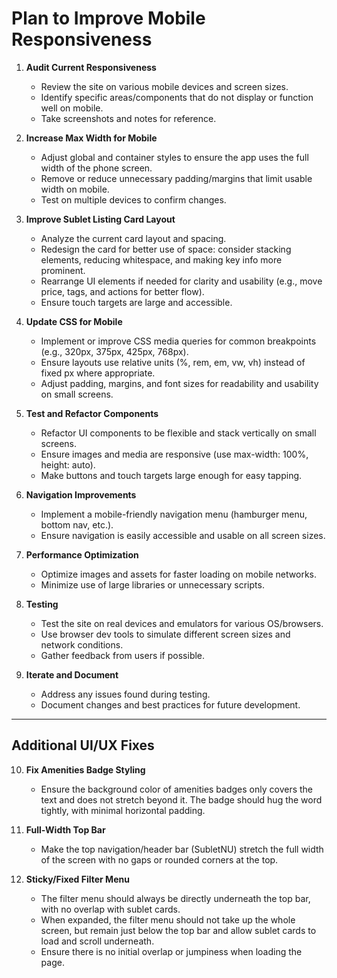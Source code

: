 # Plan to Improve Mobile Responsiveness

1. **Audit Current Responsiveness**
   - Review the site on various mobile devices and screen sizes.
   - Identify specific areas/components that do not display or function well on mobile.
   - Take screenshots and notes for reference.

2. **Increase Max Width for Mobile**
   - Adjust global and container styles to ensure the app uses the full width of the phone screen.
   - Remove or reduce unnecessary padding/margins that limit usable width on mobile.
   - Test on multiple devices to confirm changes.

3. **Improve Sublet Listing Card Layout**
   - Analyze the current card layout and spacing.
   - Redesign the card for better use of space: consider stacking elements, reducing whitespace, and making key info more prominent.
   - Rearrange UI elements if needed for clarity and usability (e.g., move price, tags, and actions for better flow).
   - Ensure touch targets are large and accessible.

4. **Update CSS for Mobile**
   - Implement or improve CSS media queries for common breakpoints (e.g., 320px, 375px, 425px, 768px).
   - Ensure layouts use relative units (%, rem, em, vw, vh) instead of fixed px where appropriate.
   - Adjust padding, margins, and font sizes for readability and usability on small screens.

5. **Test and Refactor Components**
   - Refactor UI components to be flexible and stack vertically on small screens.
   - Ensure images and media are responsive (use max-width: 100%, height: auto).
   - Make buttons and touch targets large enough for easy tapping.

6. **Navigation Improvements**
   - Implement a mobile-friendly navigation menu (hamburger menu, bottom nav, etc.).
   - Ensure navigation is easily accessible and usable on all screen sizes.

7. **Performance Optimization**
   - Optimize images and assets for faster loading on mobile networks.
   - Minimize use of large libraries or unnecessary scripts.

8. **Testing**
   - Test the site on real devices and emulators for various OS/browsers.
   - Use browser dev tools to simulate different screen sizes and network conditions.
   - Gather feedback from users if possible.

9. **Iterate and Document**
   - Address any issues found during testing.
   - Document changes and best practices for future development.

---

## Additional UI/UX Fixes

10. **Fix Amenities Badge Styling**
    - Ensure the background color of amenities badges only covers the text and does not stretch beyond it. The badge should hug the word tightly, with minimal horizontal padding.

11. **Full-Width Top Bar**
    - Make the top navigation/header bar (SubletNU) stretch the full width of the screen with no gaps or rounded corners at the top.

12. **Sticky/Fixed Filter Menu**
    - The filter menu should always be directly underneath the top bar, with no overlap with sublet cards.
    - When expanded, the filter menu should not take up the whole screen, but remain just below the top bar and allow sublet cards to load and scroll underneath.
    - Ensure there is no initial overlap or jumpiness when loading the page.
